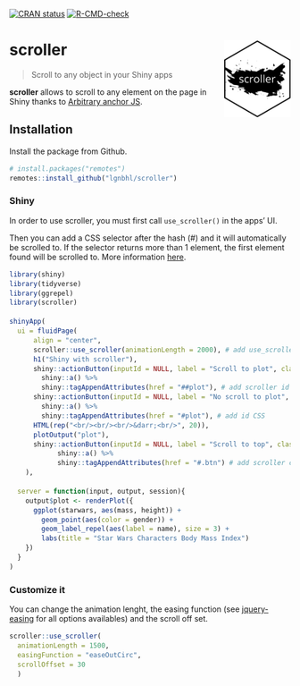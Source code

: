 
<!-- README.md is generated from README.Rmd. Please edit that file -->
<!-- badges: start -->

[![CRAN
status](https://www.r-pkg.org/badges/version/scroller)](https://CRAN.R-project.org/package=scroller)
[![R-CMD-check](https://github.com/lgnbhl/scroller/actions/workflows/R-CMD-check.yaml/badge.svg)](https://github.com/lgnbhl/scroller/actions/workflows/R-CMD-check.yaml)
<!-- badges: end -->

# scroller <img src="man/figures/logo.png" align="right" height="138" />

> Scroll to any object in your Shiny apps

**scroller** allows to scroll to any element on the page in Shiny thanks
to [Arbitrary anchor JS](http://arbitrary-anchor.briangonzalez.org/).

## Installation

Install the package from Github.

``` r
# install.packages("remotes")
remotes::install_github("lgnbhl/scroller")
```

### Shiny

In order to use scroller, you must first call `use_scroller()` in the
apps’ UI.

Then you can add a CSS selector after the hash (#) and it will
automatically be scrolled to. If the selector returns more than 1
element, the first element found will be scrolled to. More information
[here](https://github.com/briangonzalez/jquery.arbitrary-anchor.js#usage).

``` r
library(shiny)
library(tidyverse)
library(ggrepel)
library(scroller)

shinyApp(
  ui = fluidPage(
      align = "center",
      scroller::use_scroller(animationLength = 2000), # add use_scroller() in the UI
      h1("Shiny with scroller"),
      shiny::actionButton(inputId = NULL, label = "Scroll to plot", class = "btn-success") %>%
        shiny::a() %>%
        shiny::tagAppendAttributes(href = "##plot"), # add scroller id CSS 
      shiny::actionButton(inputId = NULL, label = "No scroll to plot", class = "btn-primary") %>%
        shiny::a() %>%
        shiny::tagAppendAttributes(href = "#plot"), # add id CSS 
      HTML(rep("<br/><br/><br/>&darr;<br/>", 20)),
      plotOutput("plot"),
      shiny::actionButton(inputId = NULL, label = "Scroll to top", class = "btn-success") %>%
            shiny::a() %>%
            shiny::tagAppendAttributes(href = "#.btn") # add scroller class reference
    ),
  
  server = function(input, output, session){
    output$plot <- renderPlot({
      ggplot(starwars, aes(mass, height)) + 
        geom_point(aes(color = gender)) +
        geom_label_repel(aes(label = name), size = 3) +
        labs(title = "Star Wars Characters Body Mass Index")
    })
  }
)
```

### Customize it

You can change the animation lenght, the easing function (see
[jquery-easing](http://gsgd.co.uk/sandbox/jquery/easing/) for all
options availables) and the scroll off set.

``` r
scroller::use_scroller(
  animationLength = 1500, 
  easingFunction = "easeOutCirc",
  scrollOffset = 30
  )
```
